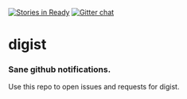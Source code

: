[![Stories in Ready](https://badge.waffle.io/wbeard/digist-issues.png?label=ready&title=Ready)](https://waffle.io/wbeard/digist-issues)
[![Gitter chat](https://badges.gitter.im/wbeard/digist-issues.png)](https://gitter.im/wbeard/digist-issues)
# digist
### Sane github notifications.

Use this repo to open issues and requests for digist.
